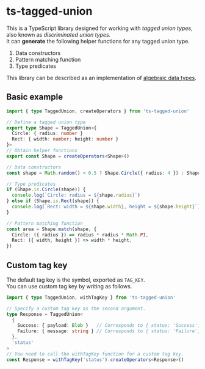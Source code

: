 # ts-tagged-union

This is a TypeScript library designed for working with _tagged union types_, also known as _discriminated union types_.  
It can **generate** the following helper functions for any tagged union type.
1. Data constructors
2. Pattern matching function
3. Type predicates

This library can be described as an implementation of [algebraic data types](https://wikipedia.org/wiki/Algebraic_data_type).

## Basic example

```typescript
import { type TaggedUnion, createOperators } from 'ts-tagged-union'

// Define a tagged union type
export type Shape = TaggedUnion<{
  Circle: { radius: number }
  Rect: { width: number; height: number }
}>
// Obtain helper functions
export const Shape = createOperators<Shape>()

// Data constructors
const shape = Math.random() < 0.5 ? Shape.Circle({ radius: 4 }) : Shape.Rect({ width: 6, height: 8 })

// Type predicates
if (Shape.is.Circle(shape)) {
  console.log(`Circle: radius = ${shape.radius}`)
} else if (Shape.is.Rect(shape)) {
  console.log(`Rect: width = ${shape.width}, height = ${shape.height}`)
}

// Pattern matching function
const area = Shape.match(shape, {
  Circle: ({ radius }) => radius * radius * Math.PI,
  Rect: ({ width, height }) => width * height,
})
```

## Custom tag key

The default tag key is the symbol, exported as `TAG_KEY`.  
You can use custom tag key by writing as follows.  

```typescript
import { type TaggedUnion, withTagKey } from 'ts-tagged-union'

// Specify a custom tag key as the second argument.
type Response = TaggedUnion<
  {
    Success: { payload: Blob }   // Corresponds to { status: 'Success', payload: Blob }
    Failure: { message: string } // Corresponds to { status: 'Failure', message: string }
  },
  'status'
>
// You need to call the withTagKey function for a custom tag key.
const Response = withTagKey('status').createOperators<Response>()
```
